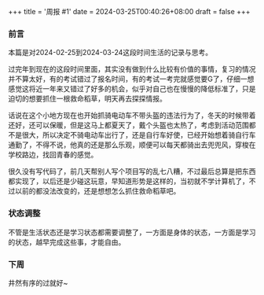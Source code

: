 +++
title = '周报 #1'
date = 2024-03-25T00:40:26+08:00
draft = false
+++

### 前言
本篇是对2024-02-25到2024-03-24这段时间生活的记录与思考。

过完年到现在的这段时间里面，其实没有做到什么比较有价值的事情，复习的情况并不算太好，有的考试错过了报名时间，有的考试一考完就感觉要G了，仔细一想感觉这将近一年来又错过了好多的机会，似乎对自己也在慢慢的降低标准了，只是迫切的想要抓住一根救命稻草，明天再去探探情报。

话说在这个小地方现在也开始抓骑电动车不带头盔的违法行为了，冬天的时候带着还好，还可以保暖，但是这马上都夏天了，戴个头盔也太热了，考虑到活动范围都不是很大，所以决定不骑电动车出行了，还是自行车好使，已经开始想着骑自行车通勤了，不得不说，他真的还是那么乐观，顺便可以每天都骑出去兜兜风，穿梭在学校路边，找回青春的感觉。

很久没有写代码了，前几天帮别人写个项目写的乱七八糟，不过最后总算是把东西都实现了，以后还是少碰这玩意，早知道形势是这样的，当初就不学计算机了，不过以前的都没法改变的，还是想想怎么抓住救命稻草吧。

### 状态调整
不管是生活状态还是学习状态都需要调整了，一方面是身体的状态，一方面是学习的状态，越早完成这些事，才能自由。

### 下周
井然有序的过就好~